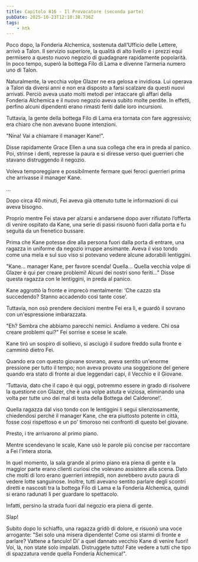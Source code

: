 ```yaml
---
title: Capitolo 816 - Il Provocatore (seconda parte)
pubDate: 2025-10-23T12:10:38.736Z
tags:
    - htk
---
```



Poco dopo, la Fonderia Alchemica, sostenuta dall'Ufficio delle Lettere, arrivò a Talon. Il servizio superiore, la qualità di alto livello e i prezzi equi permisero a questo nuovo negozio di guadagnare rapidamente popolarità. In poco tempo, superò la bottega Filo di Lama e divenne l’armeria numero uno di Talon.


Naturalmente, la vecchia volpe Glazer ne era gelosa e invidiosa. Lui operava a Talon da diversi anni e non era disposto a farsi scalzare da questi nuovi arrivati. Perciò aveva usato molti metodi per intaccare gli affari della Fonderia Alchemica e il nuovo negozio aveva subìto molte perdite. In effetti, perfino alcuni dipendenti erano rimasti feriti dalle loro incursioni.


Tuttavia, la gente della bottega Filo di Lama era tornata con fare aggressivo; era chiaro che non avevano buone intenzioni.


"Nina! Vai a chiamare il manager Kane!".


Disse rapidamente Grace Ellen a una sua collega che era in preda al panico. Poi, strinse i denti, represse la paura e si diresse verso quei guerrieri che stavano distruggendo il negozio.


Voleva temporeggiare e possibilmente fermare quei feroci guerrieri prima che arrivasse il manager Kane.


…


Dopo circa 40 minuti, Fei aveva già ottenuto tutte le informazioni di cui aveva bisogno.


Proprio mentre Fei stava per alzarsi e andarsene dopo aver rifiutato l’offerta di venire ospitato da Kane, una serie di passi risuonò fuori dalla porta e fu seguita da un frenetico bussare.


Prima che Kane potesse dire alla persona fuori dalla porta di entrare, una ragazza in uniforme da negozio irruppe ansimante. Aveva il viso tondo come una mela e sul suo viso si potevano vedere alcune adorabili lentiggini.


"Kane... manager Kane, per favore scenda! Quella... Quella vecchia volpe di Glazer è qui per creare problemi! Alcuni dei nostri sono feriti..." Disse questa ragazza con le lentiggini, in preda al panico.


Kane aggrottò la fronte e imprecò mentalmente: ‘Che cazzo sta succedendo? Stanno accadendo così tante cose’.


Tuttavia, non osò prendere decisioni mentre Fei era lì, e guardò il sovrano con un'espressione imbarazzata.


"Eh? Sembra che abbiamo parecchi nemici. Andiamo a vedere. Chi osa creare problemi qui?" Fei sorrise e scese le scale.


Kane tirò un sospiro di sollievo, si asciugò il sudore freddo sulla fronte e camminò dietro Fei.


Quando era con questo giovane sovrano, aveva sentito un'enorme pressione per tutto il tempo; non aveva provato una soggezione del genere quando era stato di fronte ai due leggendari capi, il Vecchio e il Giovane.


‘Tuttavia, dato che il capo è qui oggi, potremmo essere in grado di risolvere la questione con Glazer, che è una volpe astuta e viziosa, eliminando una volta per tutte uno dei mal di testa della Bottega del Calderone!’.


Quella ragazza dal viso tondo con le lentiggini li seguì silenziosamente, chiedendosi perché il manager Kane, che era piuttosto potente in città, fosse così rispettoso e un po' timoroso nei confronti di questo bel giovane.


Presto, i tre arrivarono al primo piano.


Mentre scendevano le scale, Kane usò le parole più concise per raccontare a Fei l'intera storia.


In quel momento, la sala grande al primo piano era piena di gente e la maggior parte erano clienti curiosi che volevano assistere alla scena. Dato che molti di loro erano guerrieri intrepidi, non avrebbero avuto paura di vedere lotte sanguinose. Inoltre, tutti avevano sentito parlare degli scontri diretti e nascosti tra la bottega Filo di Lama e la Fonderia Alchemica, quindi si erano radunati lì per guardare lo spettacolo.


Infatti, persino la strada fuori dal negozio era piena di gente.


Slap!


Subito dopo lo schiaffo, una ragazza gridò di dolore, e risuonò una voce arrogante: "Sei solo una misera dipendente! Come osi starmi di fronte e parlare? Vattene a fanculo! Di' a quel dannato vecchio Kane di venire fuori! Voi, là, non state solo impalati. Distruggete tutto! Fate vedere a tutti che tipo di spazzatura vende quella Fonderia Alchemica!".

